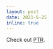 ```yaml
---
layout: post
date: 2021-5-25
inline: true
---
```


Check out [PTR](https://arxiv.org/pdf/2105.11259.pdf).
